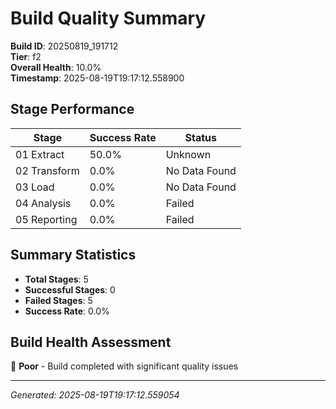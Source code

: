 # Build Quality Summary

**Build ID**: 20250819_191712  
**Tier**: f2  
**Overall Health**: 10.0%  
**Timestamp**: 2025-08-19T19:17:12.558900

## Stage Performance

| Stage | Success Rate | Status |
|-------|-------------|--------|
| 01 Extract | 50.0% | Unknown |
| 02 Transform | 0.0% | No Data Found |
| 03 Load | 0.0% | No Data Found |
| 04 Analysis | 0.0% | Failed |
| 05 Reporting | 0.0% | Failed |


## Summary Statistics

- **Total Stages**: 5
- **Successful Stages**: 0
- **Failed Stages**: 5
- **Success Rate**: 0.0%

## Build Health Assessment

🔴 **Poor** - Build completed with significant quality issues

---
*Generated: 2025-08-19T19:17:12.559054*
